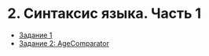 # 2. Синтаксис языка. Часть 1

* [Задание 1](https://github.com/v-mgrgt/Skillbox/tree/main/syntax-part1/homework_4)
* [Задание 2: AgeComparator](https://github.com/v-mgrgt/Skillbox/tree/main/syntax-part1/homework_5)
